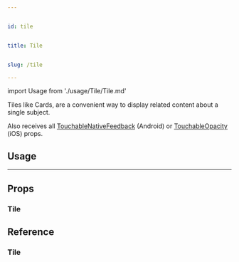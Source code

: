 ```yaml
---


id: tile


title: Tile


slug: /tile

---
```




import Usage from './usage/Tile/Tile.md'



Tiles like Cards, are a convenient way to display related content about a single subject.

Also receives all [TouchableNativeFeedback](http://reactnative.dev/docs/touchablenativefeedback.html#props) (Android) or [TouchableOpacity](http://reactnative.dev/docs/touchableopacity.html#props) (iOS) props.



## Usage


<Usage />

---


## Props

### Tile




## Reference

### Tile

